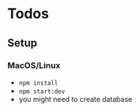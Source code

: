 # Todos

## Setup

### MacOS/Linux

* `npm install`
* `npm start:dev`
* you might need to create database
